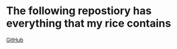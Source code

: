  
<h1>The following repostiory has everything that my rice contains</h1>



[GitHub](http://github.com)
